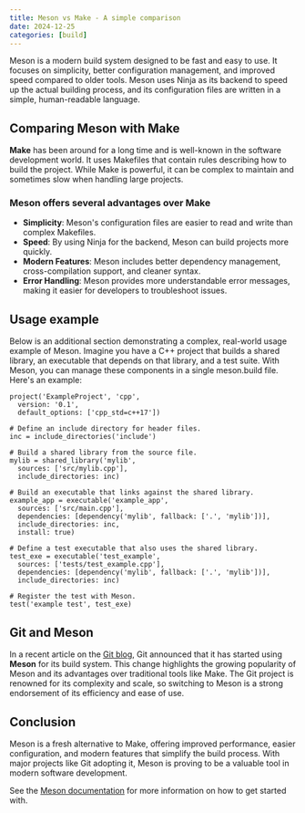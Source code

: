 ```yaml
---
title: Meson vs Make - A simple comparison
date: 2024-12-25
categories: [build]
---
```


Meson is a modern build system designed to be fast and easy to use. It focuses on simplicity, better configuration management, and improved speed compared to older tools. Meson uses Ninja as its backend to speed up the actual building process, and its configuration files are written in a simple, human-readable language.

<!--more-->

## Comparing Meson with Make

**Make** has been around for a long time and is well-known in the software development world. It uses Makefiles that contain rules describing how to build the project. While Make is powerful, it can be complex to maintain and sometimes slow when handling large projects.

### Meson offers several advantages over Make

- **Simplicity**: Meson's configuration files are easier to read and write than complex Makefiles.
- **Speed**: By using Ninja for the backend, Meson can build projects more quickly.
- **Modern Features**: Meson includes better dependency management, cross-compilation support, and cleaner syntax.
- **Error Handling**: Meson provides more understandable error messages, making it easier for developers to troubleshoot issues.

## Usage example

Below is an additional section demonstrating a complex, real-world usage example of Meson. Imagine you have a C++ project that builds a shared library, an executable that depends on that library, and a test suite. With Meson, you can manage these components in a single meson.build file. Here's an example:

```meson
project('ExampleProject', 'cpp',
  version: '0.1',
  default_options: ['cpp_std=c++17'])

# Define an include directory for header files.
inc = include_directories('include')

# Build a shared library from the source file.
mylib = shared_library('mylib', 
  sources: ['src/mylib.cpp'],
  include_directories: inc)

# Build an executable that links against the shared library.
example_app = executable('example_app', 
  sources: ['src/main.cpp'], 
  dependencies: [dependency('mylib', fallback: ['.', 'mylib'])],
  include_directories: inc,
  install: true)

# Define a test executable that also uses the shared library.
test_exe = executable('test_example', 
  sources: ['tests/test_example.cpp'],
  dependencies: [dependency('mylib', fallback: ['.', 'mylib'])],
  include_directories: inc)

# Register the test with Meson.
test('example test', test_exe)
```

## Git and Meson

In a recent article on the [Git blog](https://github.blog/open-source/git/highlights-from-git-2-48/#introducing-meson-into-git), Git announced that it has started using **Meson** for its build system. This change highlights the growing popularity of Meson and its advantages over traditional tools like Make. The Git project is renowned for its complexity and scale, so switching to Meson is a strong endorsement of its efficiency and ease of use.

## Conclusion

Meson is a fresh alternative to Make, offering improved performance, easier configuration, and modern features that simplify the build process. With major projects like Git adopting it, Meson is proving to be a valuable tool in modern software development.

See the [Meson documentation](https://mesonbuild.com/) for more information on how to get started with.
